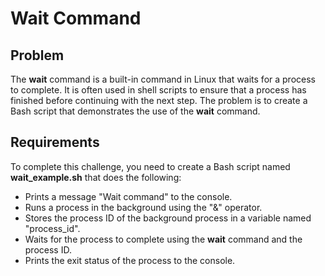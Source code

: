 # Wait Command

## Problem

The **wait** command is a built-in command in Linux that waits for a process to complete. It is often used in shell scripts to ensure that a process has finished before continuing with the next step. The problem is to create a Bash script that demonstrates the use of the **wait** command.

## Requirements

To complete this challenge, you need to create a Bash script named **wait_example.sh** that does the following:

- Prints a message "Wait command" to the console.
- Runs a process in the background using the "&" operator.
- Stores the process ID of the background process in a variable named "process_id".
- Waits for the process to complete using the **wait** command and the process ID.
- Prints the exit status of the process to the console.
